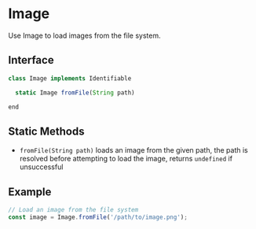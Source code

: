 # Image

Use Image to load images from the file system.

## Interface

```javascript
class Image implements Identifiable

  static Image fromFile(String path)

end
```

## Static Methods

- `fromFile(String path)` loads an image from the given path, the path is resolved before attempting to load the image, returns `undefined` if unsuccessful

## Example

```javascript
// Load an image from the file system
const image = Image.fromFile('/path/to/image.png');
```
